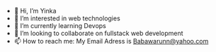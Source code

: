 - 👋 Hi, I’m Yinka
- 👀 I’m interested in web technologies
- 🌱 I’m currently learning Devops
- 💞️ I’m looking to collaborate on fullstack web development
- 📫 How to reach me: My Email Adress is Babawarunn@yahoo.com

<!---
babsyinks/babsyinks is a ✨ special ✨ repository because its `README.md` (this file) appears on your GitHub profile.
You can click the Preview link to take a look at your changes.
--->
